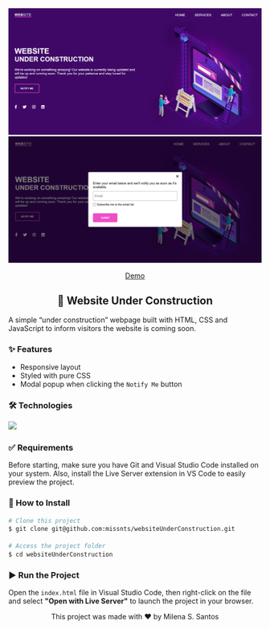 <div align="center">
  <img src="https://github.com/missnts/websiteUnderConstruction/blob/master/Website%20Under%20Construction%20Picture.png?raw=true" width="900"/>
  <img src="https://github.com/missnts/websiteUnderConstruction/blob/master/Website%20Under%20Construction%20Modal%20Picture.png?raw=true" width="900"/>
  
  <a href="https://website-under-construction.vercel.app/">Demo</a>
  
  <h2>🚧 Website Under Construction</h2>
</div>

<p>A simple “under construction” webpage built with HTML, CSS and JavaScript to inform visitors the website is coming soon.</p>

<h3>✨ Features</h3>

<ul>
  <li>Responsive layout</li>
  <li>Styled with pure CSS</li>
  <li>Modal popup when clicking the <code>Notify Me</code> button</li>
</ul>

<h3>🛠️ Technologies</h3>

<img width="100" src="https://skillicons.dev/icons?i=html,css,javascript,vscode"/>

<h3>✅ Requirements</h3>

<p>Before starting, make sure you have Git and Visual Studio Code installed on your system. Also, install the Live Server extension in VS Code to easily preview the project.</p>

<h3>🚀 How to Install</h3>

```bash
# Clone this project
$ git clone git@github.com:missnts/websiteUnderConstruction.git

# Access the project folder
$ cd websiteUnderConstruction
```

<h3>▶️ Run the Project</h3>

<p>Open the <code>index.html</code> file in Visual Studio Code, then right-click on the file and select <b>"Open with Live Server"</b> to launch the project in your browser.</p>

<div align="center">
  <span>This project was made with ❤️ by Milena S. Santos</span>
</div>
